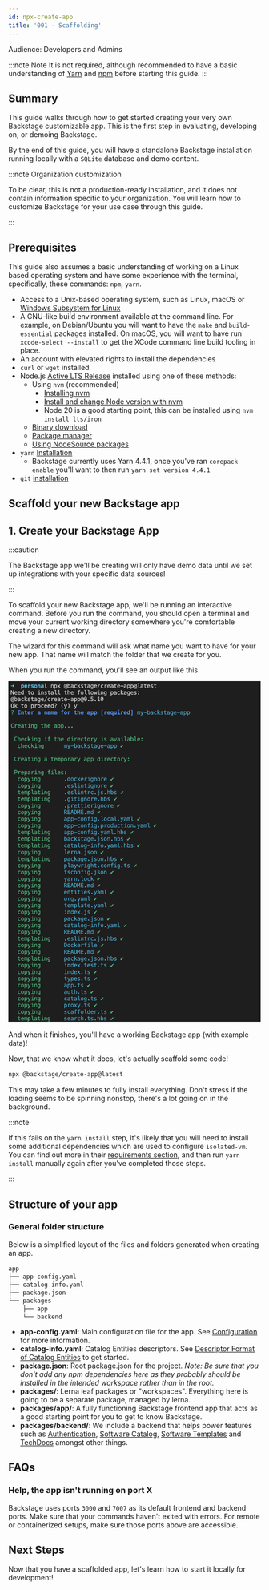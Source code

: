 ```yaml
---
id: npx-create-app
title: '001 - Scaffolding'
---
```


Audience: Developers and Admins

:::note Note
It is not required, although recommended to have a basic understanding of [Yarn](https://www.pluralsight.com/guides/yarn-a-package-manager-for-node-js) and [npm](https://docs.npmjs.com/about-npm) before starting this guide.
:::

## Summary

This guide walks through how to get started creating your very own Backstage customizable app. This is the first step in evaluating, developing on, or demoing Backstage.

By the end of this guide, you will have a standalone Backstage installation running locally with a `SQLite` database and demo content.

:::note Organization customization

To be clear, this is not a production-ready installation, and it does not contain information specific to your organization. You will learn how to customize Backstage for your use case through this guide.

:::

## Prerequisites

This guide also assumes a basic understanding of working on a Linux based operating system and have some experience with the terminal, specifically, these commands: `npm`, `yarn`.

- Access to a Unix-based operating system, such as Linux, macOS or
  [Windows Subsystem for Linux](https://docs.microsoft.com/en-us/windows/wsl/)
- A GNU-like build environment available at the command line.
  For example, on Debian/Ubuntu you will want to have the `make` and `build-essential` packages installed.
  On macOS, you will want to have run `xcode-select --install` to get the XCode command line build tooling in place.
- An account with elevated rights to install the dependencies
- `curl` or `wget` installed
- Node.js [Active LTS Release](../overview/versioning-policy.md#nodejs-releases) installed using one of these
  methods:
  - Using `nvm` (recommended)
    - [Installing nvm](https://github.com/nvm-sh/nvm#install--update-script)
    - [Install and change Node version with nvm](https://nodejs.org/en/download/package-manager/#nvm)
    - Node 20 is a good starting point, this can be installed using `nvm install lts/iron`
  - [Binary download](https://nodejs.org/en/download/)
  - [Package manager](https://nodejs.org/en/download/package-manager/)
  - [Using NodeSource packages](https://github.com/nodesource/distributions/blob/master/README.md)
- `yarn` [Installation](https://yarnpkg.com/getting-started/install)
  - Backstage currently uses Yarn 4.4.1, once you've ran `corepack enable` you'll want to then run `yarn set version 4.4.1`
- `git` [installation](https://github.com/git-guides/install-git)

## Scaffold your new Backstage app

## 1. Create your Backstage App

:::caution

The Backstage app we'll be creating will only have demo data until we set up integrations with your specific data sources!

:::

To scaffold your new Backstage app, we'll be running an interactive command. Before you run the command, you should open a terminal and move your current working directory somewhere you're comfortable creating a new directory.

The wizard for this command will ask what name you want to have for your new app. That name will match the folder that we create for you.

When you run the command, you'll see an output like this.

![create app](../../assets/getting-started/create-app-output.png)

And when it finishes, you'll have a working Backstage app (with example data)!

Now, that we know what it does, let's actually scaffold some code!

```bash
npx @backstage/create-app@latest
```

This may take a few minutes to fully install everything. Don't stress if the loading seems to be spinning nonstop, there's a lot going on in the background.

:::note

If this fails on the `yarn install` step, it's likely that you will need to install some additional dependencies which are used to configure `isolated-vm`. You can find out more in their [requirements section](https://github.com/laverdet/isolated-vm#requirements), and then run `yarn install` manually again after you've completed those steps.

:::

## Structure of your app

### General folder structure

Below is a simplified layout of the files and folders generated when creating an app.

```
app
├── app-config.yaml
├── catalog-info.yaml
├── package.json
└── packages
    ├── app
    └── backend
```

- **app-config.yaml**: Main configuration file for the app. See
  [Configuration](https://backstage.io/docs/conf/) for more information.
- **catalog-info.yaml**: Catalog Entities descriptors. See
  [Descriptor Format of Catalog Entities](https://backstage.io/docs/features/software-catalog/descriptor-format)
  to get started.
- **package.json**: Root package.json for the project. _Note: Be sure that you
  don't add any npm dependencies here as they probably should be installed in
  the intended workspace rather than in the root._
- **packages/**: Lerna leaf packages or "workspaces". Everything here is going
  to be a separate package, managed by lerna.
- **packages/app/**: A fully functioning Backstage frontend app that acts as a
  good starting point for you to get to know Backstage.
- **packages/backend/**: We include a backend that helps power features such as
  [Authentication](https://backstage.io/docs/auth/),
  [Software Catalog](https://backstage.io/docs/features/software-catalog/),
  [Software Templates](https://backstage.io/docs/features/software-templates/)
  and [TechDocs](https://backstage.io/docs/features/techdocs/)
  amongst other things.

## FAQs

### Help, the app isn't running on port X

Backstage uses ports `3000` and `7007` as its default frontend and backend ports. Make sure that your commands haven't exited with errors. For remote or containerized setups, make sure those ports above are accessible.

## Next Steps

Now that you have a scaffolded app, let's learn how to start it locally for development!
